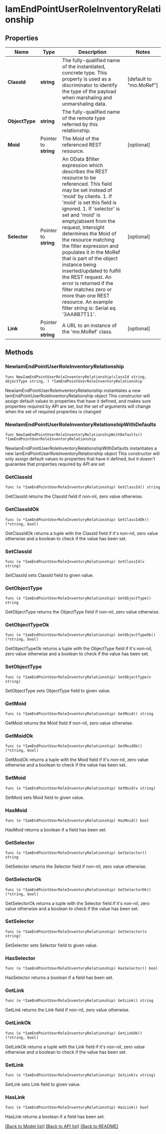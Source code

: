# IamEndPointUserRoleInventoryRelationship

## Properties

Name | Type | Description | Notes
------------ | ------------- | ------------- | -------------
**ClassId** | **string** | The fully-qualified name of the instantiated, concrete type. This property is used as a discriminator to identify the type of the payload when marshaling and unmarshaling data. | [default to "mo.MoRef"]
**ObjectType** | **string** | The fully-qualified name of the remote type referred by this relationship. | 
**Moid** | Pointer to **string** | The Moid of the referenced REST resource. | [optional] 
**Selector** | Pointer to **string** | An OData $filter expression which describes the REST resource to be referenced. This field may be set instead of &#39;moid&#39; by clients. 1. If &#39;moid&#39; is set this field is ignored. 1. If &#39;selector&#39; is set and &#39;moid&#39; is empty/absent from the request, Intersight determines the Moid of the resource matching the filter expression and populates it in the MoRef that is part of the object instance being inserted/updated to fulfill the REST request. An error is returned if the filter matches zero or more than one REST resource. An example filter string is: Serial eq &#39;3AA8B7T11&#39;. | [optional] 
**Link** | Pointer to **string** | A URL to an instance of the &#39;mo.MoRef&#39; class. | [optional] 

## Methods

### NewIamEndPointUserRoleInventoryRelationship

`func NewIamEndPointUserRoleInventoryRelationship(classId string, objectType string, ) *IamEndPointUserRoleInventoryRelationship`

NewIamEndPointUserRoleInventoryRelationship instantiates a new IamEndPointUserRoleInventoryRelationship object
This constructor will assign default values to properties that have it defined,
and makes sure properties required by API are set, but the set of arguments
will change when the set of required properties is changed

### NewIamEndPointUserRoleInventoryRelationshipWithDefaults

`func NewIamEndPointUserRoleInventoryRelationshipWithDefaults() *IamEndPointUserRoleInventoryRelationship`

NewIamEndPointUserRoleInventoryRelationshipWithDefaults instantiates a new IamEndPointUserRoleInventoryRelationship object
This constructor will only assign default values to properties that have it defined,
but it doesn't guarantee that properties required by API are set

### GetClassId

`func (o *IamEndPointUserRoleInventoryRelationship) GetClassId() string`

GetClassId returns the ClassId field if non-nil, zero value otherwise.

### GetClassIdOk

`func (o *IamEndPointUserRoleInventoryRelationship) GetClassIdOk() (*string, bool)`

GetClassIdOk returns a tuple with the ClassId field if it's non-nil, zero value otherwise
and a boolean to check if the value has been set.

### SetClassId

`func (o *IamEndPointUserRoleInventoryRelationship) SetClassId(v string)`

SetClassId sets ClassId field to given value.


### GetObjectType

`func (o *IamEndPointUserRoleInventoryRelationship) GetObjectType() string`

GetObjectType returns the ObjectType field if non-nil, zero value otherwise.

### GetObjectTypeOk

`func (o *IamEndPointUserRoleInventoryRelationship) GetObjectTypeOk() (*string, bool)`

GetObjectTypeOk returns a tuple with the ObjectType field if it's non-nil, zero value otherwise
and a boolean to check if the value has been set.

### SetObjectType

`func (o *IamEndPointUserRoleInventoryRelationship) SetObjectType(v string)`

SetObjectType sets ObjectType field to given value.


### GetMoid

`func (o *IamEndPointUserRoleInventoryRelationship) GetMoid() string`

GetMoid returns the Moid field if non-nil, zero value otherwise.

### GetMoidOk

`func (o *IamEndPointUserRoleInventoryRelationship) GetMoidOk() (*string, bool)`

GetMoidOk returns a tuple with the Moid field if it's non-nil, zero value otherwise
and a boolean to check if the value has been set.

### SetMoid

`func (o *IamEndPointUserRoleInventoryRelationship) SetMoid(v string)`

SetMoid sets Moid field to given value.

### HasMoid

`func (o *IamEndPointUserRoleInventoryRelationship) HasMoid() bool`

HasMoid returns a boolean if a field has been set.

### GetSelector

`func (o *IamEndPointUserRoleInventoryRelationship) GetSelector() string`

GetSelector returns the Selector field if non-nil, zero value otherwise.

### GetSelectorOk

`func (o *IamEndPointUserRoleInventoryRelationship) GetSelectorOk() (*string, bool)`

GetSelectorOk returns a tuple with the Selector field if it's non-nil, zero value otherwise
and a boolean to check if the value has been set.

### SetSelector

`func (o *IamEndPointUserRoleInventoryRelationship) SetSelector(v string)`

SetSelector sets Selector field to given value.

### HasSelector

`func (o *IamEndPointUserRoleInventoryRelationship) HasSelector() bool`

HasSelector returns a boolean if a field has been set.

### GetLink

`func (o *IamEndPointUserRoleInventoryRelationship) GetLink() string`

GetLink returns the Link field if non-nil, zero value otherwise.

### GetLinkOk

`func (o *IamEndPointUserRoleInventoryRelationship) GetLinkOk() (*string, bool)`

GetLinkOk returns a tuple with the Link field if it's non-nil, zero value otherwise
and a boolean to check if the value has been set.

### SetLink

`func (o *IamEndPointUserRoleInventoryRelationship) SetLink(v string)`

SetLink sets Link field to given value.

### HasLink

`func (o *IamEndPointUserRoleInventoryRelationship) HasLink() bool`

HasLink returns a boolean if a field has been set.


[[Back to Model list]](../README.md#documentation-for-models) [[Back to API list]](../README.md#documentation-for-api-endpoints) [[Back to README]](../README.md)


